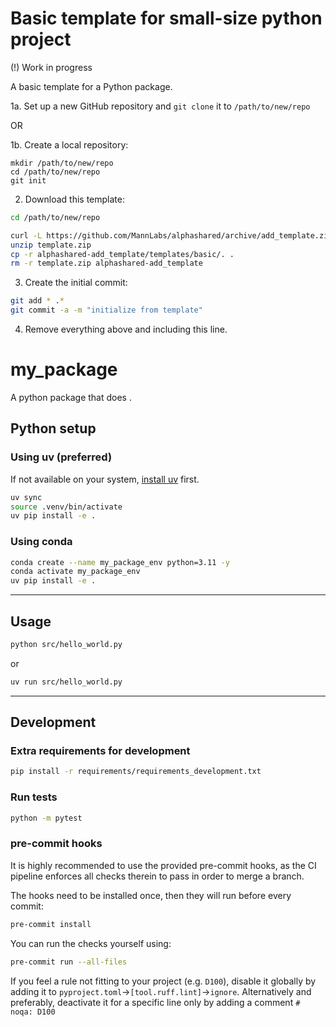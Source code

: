 # Basic template for small-size python project

(!) Work in progress

A basic template for a Python package.

1a. Set up a new GitHub repository and `git clone` it to `/path/to/new/repo`

OR

1b. Create a local repository:
```
mkdir /path/to/new/repo
cd /path/to/new/repo
git init
```

2. Download this template:
```bash
cd /path/to/new/repo

curl -L https://github.com/MannLabs/alphashared/archive/add_template.zip -o template.zip
unzip template.zip
cp -r alphashared-add_template/templates/basic/. .
rm -r template.zip alphashared-add_template
```

3. Create the initial commit:
```bash
git add * .*
git commit -a -m "initialize from template"
```

4. Remove everything above and including this line.


# my_package
A python package that does <nothing>.

## Python setup

### Using uv (preferred)
If not available on your system, [install uv](https://docs.astral.sh/uv/getting-started/installation/)
first.
```bash
uv sync
source .venv/bin/activate
uv pip install -e .
````

### Using conda
```bash
conda create --name my_package_env python=3.11 -y
conda activate my_package_env
uv pip install -e .
```

---
## Usage

```bash
python src/hello_world.py
```
or

```bash
uv run src/hello_world.py
```


---
## Development
### Extra requirements for development
```bash
pip install -r requirements/requirements_development.txt
```

### Run tests
```bash
python -m pytest
```


### pre-commit hooks
It is highly recommended to use the provided pre-commit hooks, as the CI pipeline enforces all checks therein to
pass in order to merge a branch.

The hooks need to be installed once, then they will run before every commit:
```bash
pre-commit install
```
You can run the checks yourself using:
```bash
pre-commit run --all-files
```

If you feel a rule not fitting to your project (e.g. `D100`), disable it globally
by adding it to
`pyproject.toml`->`[tool.ruff.lint]`->`ignore`. Alternatively and preferably,
deactivate it for a specific line only by adding a comment `# noqa: D100`
